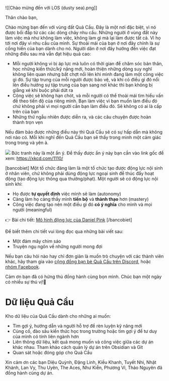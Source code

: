 ![[Chào mừng đến với LOS (dusty sea).png]]

Thân chào bạn,  

Chào mừng bạn đến với vùng đất Quả Cầu. Đây là một nơi đặc biệt, vì nó được bồi đắp từ các các dòng chảy nhu cầu. Những người ở vùng đất này làm việc mà như không làm việc, không làm gì mà lại làm được tất cả. Vì họ tới nơi đây vì nhu cầu của mình. Sự thoải mái của bạn ở nơi đây chính là sự cống hiến của bạn dành cho nó. Người dân ở nơi đây hướng đến việc đạt những điều sau mà vẫn đạt hiệu quả cao:
- Mỗi người không vì bị áp lực mà luôn có thời gian để chăm sóc bản thân, học những kiến thức/kỹ năng mới, hoàn thiện những dòng suy nghĩ không liên quan nhưng bất chợt nổi lên khi mình đang làm một công việc gì đó. Sự tập trung của mỗi người được bảo vệ, và khi có điều gì đó nổi lên điều hướng sự tập trung của bạn sang nơi khác thì bạn không bị giằng xé khi buộc phải dứt ra
- Công việc sẽ không hạn chót, và mỗi người có thể thoải mái tìm hiểu vấn đề theo tiến độ của riêng mình. Bạn làm việc vì bạn muốn làm điều đó chứ không phải vì mọi người cần bạn làm điều đó. Sẽ không có ai là cấp trên của bạn
- Những thứ ngẫu nhiên được diễn ra, và các câu chuyện được hoàn thành trọn vẹn

Nếu đảm bảo được những điều này thì Quả Cầu sẽ có sự hấp dẫn mà không nơi nào có. Mỗi khi nghĩ đến Quả Cầu bạn sẽ thấy trong mình một cảm giác trong trong và yên ả.

![](https://xn--qucu-hr5aza.cc/wp-content/uploads/2020/09/click_and_drag.png)
Bức tranh này là một ẩn ý. Để thấy được ẩn ý này bạn cần vào link gốc để xem: https://xkcd.com/1110/

[bancobiet] Một tổ chức đáng làm là một tổ chức tạo được động lực nội sinh ở nhân viên, chứ không phải dùng động lực ngoại sinh để thúc đẩy hoạt động (tạo động lực thông qua thưởng/phạt). Một người sẽ có động lực nội sinh khi:

- Họ được **tự quyết định** việc mình sẽ làm (autonomy)
- Càng làm họ càng thấy mình **tiến bộ** và **thành thạo** hơn (mastery)
- Công việc đang tạo nên một điều gì đó **có ý nghĩa** cho mình và mọi người (meaningful)

👉 Bài chi tiết: [Mô hình động lực của Daniel Pink](https://www.gamehoa.org/p/dong-luc-daniel-pink) [/bancobiet]

Để biết thêm chi tiết vui lòng đọc qua những bài viết sau:
- Một đám mây chim sáo
- Truyện ngụ ngôn về những người mong đợi

Nếu bạn câu hỏi nào hay chỉ đơn giản là muốn trò chuyện với các thành viên khác, hãy tham gia vào [cộng đồng bạn bè Quả Cầu trên Discord](https://discord.gg/jWTk4EHFK2), hoặc [nhóm Facebook](https://www.facebook.com/groups/landofspheres).
  
Cảm ơn bạn đã có hứng thú đồng hành cùng bọn mình. Chúc bạn một ngày có nhiều sự thú vị!🤗

# Dữ liệu Quả Cầu 
Kho dữ liệu của Quả Cầu dành cho những ai muốn:

-   Tìm gợi ý, hướng dẫn và người hỗ trợ để rèn luyện kỹ năng mới
-   Củng cố, đào sâu kiến thức học trong trường hoặc tìm gợi ý để tư duy của mình có tính liên ngành hơn
-   Liên thông dữ liệu, kết quả mong muốn và công việc giữa các dự án khác nhau. Tham khảo cách quản lý dự án trên Obsidian và Git
-   Quan sát hoặc đóng góp cho Quả Cầu

Xin cảm ơn các bạn Diệu Quỳnh, Đặng Linh, Kiều Khanh, Tuyết Nhi, Nhật Khánh, Lan Vy, Thu Uyên, The Aces, Như Kiễn, Phương Vi, Thảo Nguyên đã đồng hành cùng dự án.